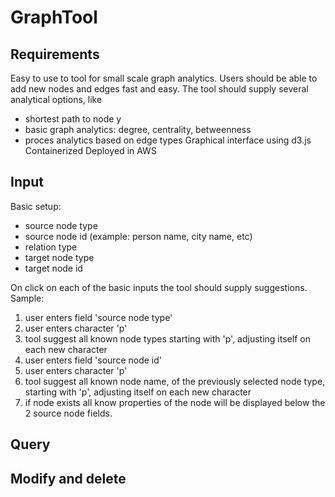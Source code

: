 # GraphTool


## Requirements
Easy to use to tool for small scale graph analytics. Users should be able to add new nodes and edges fast and easy.
The tool should supply several analytical options, like
- shortest path to node y
- basic graph analytics: degree, centrality, betweenness
- proces analytics based on edge types
Graphical interface using d3.js
Containerized 
Deployed in AWS

## Input
Basic setup: 
  - source node type
  - source node id (example: person name, city name, etc)
  - relation type
  - target node type
  - target node id

On click on each of the basic inputs the tool should supply suggestions.
Sample:
1. user enters field 'source node type'
2. user enters character 'p'
3. tool suggest all known node types starting with 'p', adjusting itself on each new character
4. user enters field 'source node id'
5. user enters character 'p'
6. tool suggest all known node name, of the previously selected node type, starting with 'p', adjusting itself on each new character
7. if node exists all know properties of the node will be displayed below the 2 source node fields.
 
## Query

## Modify and delete
